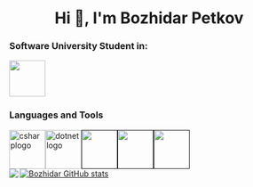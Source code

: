 <h1 align="center">Hi 👋, I'm Bozhidar Petkov</h1>
<h3>Software University Student in:</h3>
<div><a href="https://softuni.bg/"><img src = "https://upload.wikimedia.org/wikipedia/commons/7/76/Logo_Software_University_%28SoftUni%29_-_blue.png" height="65" width="65"></a></div>
<h3>Languages and Tools</h3>
<div><a href="https://learn.microsoft.com/en-us/dotnet/csharp/"><img src="https://seeklogo.com/images/C/c-sharp-c-logo-02F17714BA-seeklogo.com.png" alt="csharplogo" height="70" width="65"></a><a href="https://dotnet.microsoft.com/en-us/"><img src="https://seeklogo.com/images/1/net-logo-681E247422-seeklogo.com.png" alt="dotnetlogo" height="70" width="65"></a><a href=""><img src="" alt="" height="70" width="65"></a><a href=""><img src="" alt="" height="70" width="65"></a><a href=""><img src="" alt="" height="70" width="65"></a></div>
<a align="left" href="https://github.com/BozhidarPetkov05/github-readme-stats"><img align="left" src="https://github-readme-stats.vercel.app/api/top-langs/?username=BozhidarPetkov05&theme=radical" style="max-width: 100%;">
  </a>
<a href="https://github.com/BozhidarPetkov05/github-readme-stats">
  <img src="https://github-readme-stats.vercel.app/api?username=BozhidarPetkov05&show_icons=true&theme=radical" alt="Bozhidar GitHub stats">
</a>
